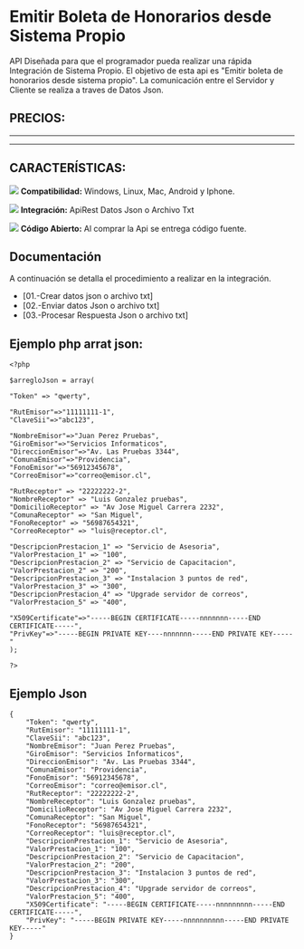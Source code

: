 # Emitir Boleta de Honorarios desde Sistema Propio

API Diseñada para que el programador pueda realizar una rápida Integración de Sistema Propio.
El objetivo de esta api es "Emitir boleta de honorarios desde sistema propio".
La comunicación entre el Servidor y Cliente se realiza a traves de Datos Json.

## PRECIOS:
---
---

## CARACTERÍSTICAS:

![](https://scanapp.org/assets/github_assets/done.png) **Compatibilidad:** Windows, Linux, Mac, Android y Iphone.

![](https://scanapp.org/assets/github_assets/done.png) **Integración:** ApiRest Datos Json o Archivo Txt

![](https://scanapp.org/assets/github_assets/done.png) **Código Abierto:** Al comprar la Api se entrega código fuente.

## Documentación

A continuación se detalla el procedimiento a realizar en la integración.

-   [01.-Crear datos json o archivo txt]
-   [02.-Enviar datos Json o archivo txt]
-   [03.-Procesar Respuesta Json o archivo txt] 

## Ejemplo php arrat json:
````
<?php

$arregloJson = array(

"Token" => "qwerty",

"RutEmisor"=>"11111111-1",
"ClaveSii"=>"abc123",

"NombreEmisor"=>"Juan Perez Pruebas",
"GiroEmisor"=>"Servicios Informaticos",
"DireccionEmisor"=>"Av. Las Pruebas 3344",
"ComunaEmisor"=>"Providencia",
"FonoEmisor"=>"56912345678",
"CorreoEmisor"=>"correo@emisor.cl",
        
"RutReceptor" => "22222222-2",
"NombreReceptor" => "Luis Gonzalez pruebas",
"DomicilioReceptor" => "Av Jose Miguel Carrera 2232",
"ComunaReceptor" => "San Miguel",
"FonoReceptor" => "56987654321",
"CorreoReceptor" => "luis@receptor.cl",

"DescripcionPrestacion_1" => "Servicio de Asesoria",        
"ValorPrestacion_1" => "100",
"DescripcionPrestacion_2" => "Servicio de Capacitacion",        
"ValorPrestacion_2" => "200",
"DescripcionPrestacion_3" => "Instalacion 3 puntos de red",        
"ValorPrestacion_3" => "300",
"DescripcionPrestacion_4" => "Upgrade servidor de correos",        
"ValorPrestacion_5" => "400",

"X509Certificate"=>"-----BEGIN CERTIFICATE-----nnnnnnn-----END CERTIFICATE-----",
"PrivKey"=>"-----BEGIN PRIVATE KEY----nnnnnnn-----END PRIVATE KEY-----"
);
 
?>
````


## Ejemplo Json
````
{
	"Token": "qwerty",
	"RutEmisor": "11111111-1",
	"ClaveSii": "abc123",
	"NombreEmisor": "Juan Perez Pruebas",
	"GiroEmisor": "Servicios Informaticos",
	"DireccionEmisor": "Av. Las Pruebas 3344",
	"ComunaEmisor": "Providencia",
	"FonoEmisor": "56912345678",
	"CorreoEmisor": "correo@emisor.cl",
	"RutReceptor": "22222222-2",
	"NombreReceptor": "Luis Gonzalez pruebas",
	"DomicilioReceptor": "Av Jose Miguel Carrera 2232",
	"ComunaReceptor": "San Miguel",
	"FonoReceptor": "56987654321",
	"CorreoReceptor": "luis@receptor.cl",
	"DescripcionPrestacion_1": "Servicio de Asesoria",
	"ValorPrestacion_1": "100",
	"DescripcionPrestacion_2": "Servicio de Capacitacion",
	"ValorPrestacion_2": "200",
	"DescripcionPrestacion_3": "Instalacion 3 puntos de red",
	"ValorPrestacion_3": "300",
	"DescripcionPrestacion_4": "Upgrade servidor de correos",
	"ValorPrestacion_5": "400",
	"X509Certificate": "-----BEGIN CERTIFICATE-----nnnnnnnnn-----END CERTIFICATE-----",
	"PrivKey": "-----BEGIN PRIVATE KEY-----nnnnnnnnnn-----END PRIVATE KEY-----"
}
````
